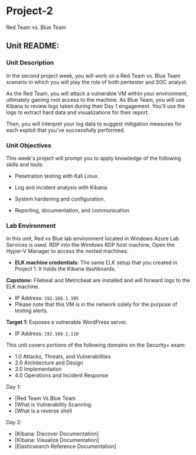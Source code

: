 # Project-2
Red Team vs. Blue Team
## Unit  README: 

### Unit Description

In the second project week, you will work on a Red Team vs. Blue Team scenario in which you will play the role of both pentester and SOC analyst.

As the Red Team, you will attack a vulnerable VM within your environment, ultimately gaining root access to the machine. As Blue Team, you will use Kibana to review logs taken during their Day 1 engagement. You'll use the logs to extract hard data and visualizations for their report.

Then, you will interpret your log data to suggest mitigation measures for each exploit that you've successfully performed.


### Unit Objectives

This week's project will prompt you to apply knowledge of the following skills and tools:

- Penetration testing with Kali Linux.

- Log and incident analysis with Kibana.

- System hardening and configuration.

- Reporting, documentation, and communication.

### Lab Environment

In this unit, Red vs Blue lab environment located in Windows Azure Lab Services is used. RDP into the Windows RDP host machine, Open the Hyper-V Manager to access the nested machines:

- **ELK machine credentials:** The same ELK setup that you created in Project 1. It holds the Kibana dashboards.
    `

**Capstone:** Filebeat and Metricbeat are installed and will forward logs to the ELK machine. 
   - IP Address: `192.168.1.105`
   - Please note that this VM is in the network solely for the purpose of testing alerts.

**Target 1:** Exposes a vulnerable WordPress server.
  - IP Address: `192.168.1.110`

This unit covers portions of the following domains on the Security+ exam:

- 1.0 Attacks, Threats, and Vulnerabilities 
- 2.0 Architecture and Design 
- 3.0 Implementation
- 4.0 Operations and Incident Response 


Day 1:

- [Red Team Vs Blue Team
- [What is Vulnerability Scanning
- [What is a reverse shell

Day 2: 

- [Kibana: Discover Documentation]
- [Kibana: Visualize Documentation]
- [Elasticsearch Reference Documentation]


